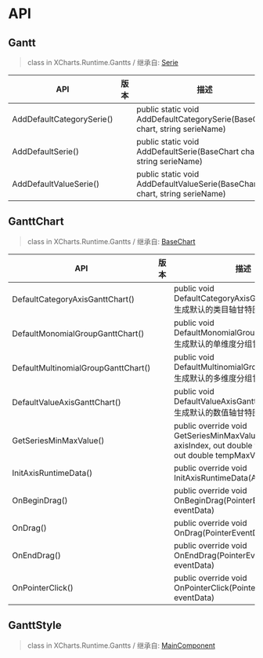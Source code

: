 # API

## Gantt

> class in XCharts.Runtime.Gantts / 继承自: [Serie](https://xcharts-team.github.io/docs/api#serie)


|API|版本|描述|
|--|--|--|
|AddDefaultCategorySerie()||public static void AddDefaultCategorySerie(BaseChart chart, string serieName)|
|AddDefaultSerie()||public static void AddDefaultSerie(BaseChart chart, string serieName)|
|AddDefaultValueSerie()||public static void AddDefaultValueSerie(BaseChart chart, string serieName)|

## GanttChart

> class in XCharts.Runtime.Gantts / 继承自: [BaseChart](https://xcharts-team.github.io/docs/api#basechart)


|API|版本|描述|
|--|--|--|
|DefaultCategoryAxisGanttChart()||public void DefaultCategoryAxisGanttChart()<br/>生成默认的类目轴甘特图。 |
|DefaultMonomialGroupGanttChart()||public void DefaultMonomialGroupGanttChart()<br/>生成默认的单维度分组甘特图。 |
|DefaultMultinomialGroupGanttChart()||public void DefaultMultinomialGroupGanttChart()<br/>生成默认的多维度分组甘特图。 |
|DefaultValueAxisGanttChart()||public void DefaultValueAxisGanttChart()<br/>生成默认的数值轴甘特图。 |
|GetSeriesMinMaxValue()||public override void GetSeriesMinMaxValue(Axis axis, int axisIndex, out double tempMinValue, out double tempMaxValue)|
|InitAxisRuntimeData()||public override void InitAxisRuntimeData(Axis axis)|
|OnBeginDrag()||public override void OnBeginDrag(PointerEventData eventData)|
|OnDrag()||public override void OnDrag(PointerEventData eventData)|
|OnEndDrag()||public override void OnEndDrag(PointerEventData eventData)|
|OnPointerClick()||public override void OnPointerClick(PointerEventData eventData)|

## GanttStyle

> class in XCharts.Runtime.Gantts / 继承自: [MainComponent](https://xcharts-team.github.io/docs/api#maincomponent)



